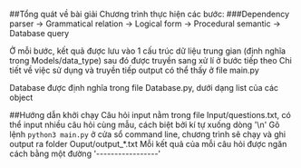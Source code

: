 ##Tổng quát về bài giải
Chương trình thực hiện các bước: 
###Dependency parser -> Grammatical relation -> Logical form -> Procedural semantic -> Database query

Ở mỗi bước, kết quả được lưu vào 1 cấu trúc dữ liệu trung gian (định nghĩa trong Models/data_type) sau đó được truyền sang xử lí ở bước tiếp theo
Chi tiết về việc sử dụng và truyền tiếp output có thể thấy ở file main.py

Database được định nghĩa trong file Database.py, dưới dạng list của các object

##Hướng dẫn khởi chạy
Câu hỏi input nằm trong file Input/questions.txt, có thể input nhiều câu hỏi cùng mẫu, cách biệt bởi kí tự xuống dòng '\\n'
Gõ lệnh `python3 main.py` ở cửa sổ command line, chương trình sẽ chạy và ghi output ra folder Ouput/output_*.txt 
Mỗi kết quả của mỗi câu hỏi được ngăn cách bằng một đường '-----------------'

